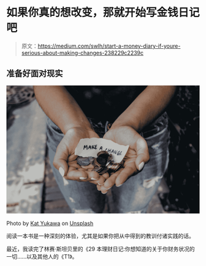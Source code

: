 # 如果你真的想改变，那就开始写金钱日记吧

> 原文：<https://medium.com/swlh/start-a-money-diary-if-youre-serious-about-making-changes-238229c2239c>

## 准备好面对现实

![](img/0681ae99d69ca770257dee0f3f9de9be.png)

Photo by [Kat Yukawa](https://unsplash.com/@katyukawa?utm_source=medium&utm_medium=referral) on [Unsplash](https://unsplash.com?utm_source=medium&utm_medium=referral)

阅读一本书是一种深刻的体验，尤其是如果你把从中得到的教训付诸实践的话。

最近，我读完了林赛·斯坦贝里的《29 本理财日记:你想知道的关于你财务状况的一切……以及其他人的《T1》。
